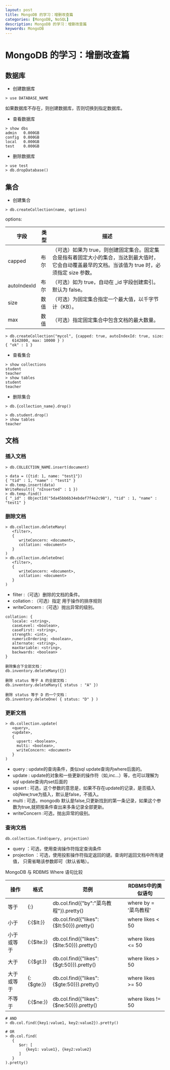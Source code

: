 ```yaml
---
layout: post
title: MongoDB 的学习：增删改查篇
categories: [MongoDB, NoSQL]
description: MongoDB 的学习：增删改查篇
keywords: MongoDB
---
```


# MongoDB 的学习：增删改查篇

## 数据库

- 创建数据库

```
> use DATABASE_NAME
```

如果数据库不存在，则创建数据库，否则切换到指定数据库。

- 查看数据库

```
> show dbs
admin   0.000GB
config  0.000GB
local   0.000GB
test    0.000GB
```

- 删除数据库

```
> use test
> db.dropDatabase()
```

## 集合

- 创建集合

```
> db.createCollection(name, options)
```

options:

|字段|类型|描述|
|---|----|----|
|capped|布尔|（可选）如果为 true，则创建固定集合。固定集合是指有着固定大小的集合，当达到最大值时，它会自动覆盖最早的文档。当该值为 true 时，必须指定 size 参数。|
|autoIndexId|布尔|（可选）如为 true，自动在 _id 字段创建索引。默认为 false。|
|size|数值|（可选）为固定集合指定一个最大值，以千字节计（KB）。|
|max|数值|（可选）指定固定集合中包含文档的最大数量。|

```
> db.createCollection("mycol", {capped: true, autoIndexId: true, size: 
   6142800, max: 10000 } )
{ "ok" : 1 }
```

- 查看集合

```
> show collections
student
teacher
> show tables
student
teacher
```

- 删除集合

```
> db.{collection_name}.drop()
```

```
> db.student.drop()
> show tables
teacher
```

## 文档

### 插入文档

```
> db.COLLECTION_NAME.insert(document)
```

```
> data = ({tid: 1, name: "test1"})
{ "tid" : 1, "name" : "test1" }
> db.temp.insert(data)
WriteResult({ "nInserted" : 1 })
> db.temp.find()
{ "_id" : ObjectId("5da45bb6b34ebdef7f4e2c98"), "tid" : 1, "name" : "test1" }
```

### 删除文档

```
> db.collection.deleteMany(
   <filter>,
   {
      writeConcern: <document>,
      collation: <document>
   }
)
> db.collection.deleteOne(
   <filter>,
   {
      writeConcern: <document>,
      collation: <document>
   }
)
```

- filter :（可选）删除的文档的条件。
- collation : （可选）指定 用于操作的排序规则
- writeConcern :（可选）抛出异常的级别。

```
collation: {
   locale: <string>,
   caseLevel: <boolean>,
   caseFirst: <string>,
   strength: <int>,
   numericOrdering: <boolean>,
   alternate: <string>,
   maxVariable: <string>,
   backwards: <boolean>
}
```

```
删除集合下全部文档：
db.inventory.deleteMany({})

删除 status 等于 A 的全部文档：
db.inventory.deleteMany({ status : "A" })

删除 status 等于 D 的一个文档：
db.inventory.deleteOne( { status: "D" } )
```

### 更新文档

```
> db.collection.update(
   <query>,
   <update>,
   {
     upsert: <boolean>,
     multi: <boolean>,
     writeConcern: <document>
   }
)
```

- query : update的查询条件，类似sql update查询内where后面的。
- update : update的对象和一些更新的操作符（如$,$inc...）等，也可以理解为sql update查询内set后面的
- upsert : 可选，这个参数的意思是，如果不存在update的记录，是否插入objNew,true为插入，默认是false，不插入。
- multi : 可选，mongodb 默认是false,只更新找到的第一条记录，如果这个参数为true,就把按条件查出来多条记录全部更新。
- writeConcern :可选，抛出异常的级别。

### 查询文档

```
db.collection.find(query, projection)
```

- query ：可选，使用查询操作符指定查询条件
- projection ：可选，使用投影操作符指定返回的键。查询时返回文档中所有键值， 只需省略该参数即可（默认省略）。

MongoDB 与 RDBMS Where 语句比较

|操作|格式|范例|RDBMS中的类似语句|
|---|---|----|---------------|
|等于|{<key>:<value>}|db.col.find({"by":"菜鸟教程"}).pretty()|where by = '菜鸟教程'|
|小于|{<key>:{$lt:<value>}}|db.col.find({"likes":{$lt:50}}).pretty()|where likes < 50|
|小于或等于|{<key>:{$lte:<value>}}|db.col.find({"likes":{$lte:50}}).pretty()	|where likes <= 50|
|大于|{<key>:{$gt:<value>}}|db.col.find({"likes":{$gt:50}}).pretty()|where likes > 50|
|大于或等于|{<key>:{$gte:<value>}}|db.col.find({"likes":{$gte:50}}).pretty()	|where likes >= 50|
|不等于|{<key>:{$ne:<value>}}|db.col.find({"likes":{$ne:50}}).pretty()|where likes != 50|

```
# AND
> db.col.find({key1:value1, key2:value2}).pretty()

# OR
> db.col.find(
   {
      $or: [
         {key1: value1}, {key2:value2}
      ]
   }
).pretty()
```
